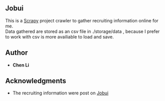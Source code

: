 ## Jobui

This is a [Scrapy](https://docs.scrapy.org/en/latest/) project crawler to gather recruiting information online for me.  
Data gathered are stored as an csv file in ./storage/data , because I prefer to work with csv is more availiable to load and save.

## Author
* **Chen Li** 

## Acknowledgments
* The recruiting information were post on [Jobui](https://m.jobui.com/)
